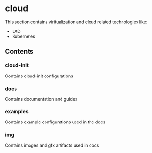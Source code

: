 # cloud
This section contains viritualization and cloud related technologies like:
- LXD
- Kubernetes

## Contents

### cloud-init
Contains cloud-init configurations

### docs
Contains documentation and guides

### examples
Contains example configurations used in the docs

### img
Contains images and gfx artifacts used in docs
